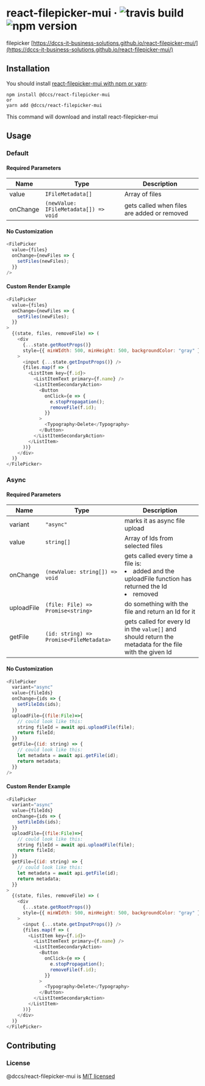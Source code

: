 # react-filepicker-mui &middot; ![travis build](https://img.shields.io/travis/DCCS-IT-Business-Solutions/react-filepicker-mui.svg) ![npm version](https://img.shields.io/npm/v/@dccs/react-filepicker-mui.svg)

filepicker [https://dccs-it-business-solutions.github.io/react-filepicker-mui/](https://dccs-it-business-solutions.github.io/react-filepicker-mui/)

## Installation

You should install [react-filepicker-mui with npm or yarn](https://www.npmjs.com/package/@dccs/react-filepicker-mui):

    npm install @dccs/react-filepicker-mui
    or
    yarn add @dccs/react-filepicker-mui

This command will download and install react-filepicker-mui

## Usage

### Default

#### Required Parameters

| Name     | Type                                  | Description                                 |
| -------- | ------------------------------------- | ------------------------------------------- |
| value    | `IFileMetadata[]`                     | Array of files                              |
| onChange | `(newValue: IFileMetadata[]) => void` | gets called when files are added or removed |

#### No Customization

```javascript
<FilePicker
  value={files}
  onChange={newFiles => {
    setFiles(newFiles);
  }}
/>
```

#### Custom Render Example

```javascript
<FilePicker
  value={files}
  onChange={newFiles => {
    setFiles(newFiles);
  }}
>
  {(state, files, removeFile) => (
    <div
      {...state.getRootProps()}
      style={{ minWIdth: 500, minHeight: 500, backgroundColor: "gray" }}
    >
      <input {...state.getInputProps()} />
      {files.map(f => (
        <ListItem key={f.id}>
          <ListItemText primary={f.name} />
          <ListItemSecondaryAction>
            <Button
              onClick={e => {
                e.stopPropagation();
                removeFile(f.id);
              }}
            >
              <Typography>Delete</Typography>
            </Button>
          </ListItemSecondaryAction>
        </ListItem>
      ))}
    </div>
  )}
</FilePicker>
```

### Async

#### Required Parameters

| Name       | Type                                    | Description                                                                                                       |
| ---------- | --------------------------------------- | ----------------------------------------------------------------------------------------------------------------- |
| variant    | `"async"`                               | marks it as async file upload                                                                                     |
| value      | `string[]`                              | Array of Ids from selected files                                                                                  |
| onChange   | `(newValue: string[]) => void`          | gets called every time a file is: <li>added and the uploadFile function has returned the Id</li> <li>removed</li> |
| uploadFile | `(file: File) => Promise<string>`       | do something with the file and return an Id for it                                                                |
| getFile    | `(id: string) => Promise<FileMetadata>` | gets called for every Id in the `value[]` and should return the metadata for the file with the given Id           |

#### No Customization

```javascript
<FilePicker
  variant="async"
  value={fileIds}
  onChange={ids => {
    setFileIds(ids);
  }}
  uploadFile={(file:File)=>{
    // could look like this:
    string fileId = await api.uploadFile(file);
    return fileId;
  }}
  getFile={(id: string) => {
    // could look like this:
    let metadata = await api.getFile(id);
    return metadata;
  }}
/>
```

#### Custom Render Example

```javascript
<FilePicker
  variant="async"
  value={fileIds}
  onChange={ids => {
    setFileIds(ids);
  }}
  uploadFile={(file:File)=>{
    // could look like this:
    string fileId = await api.uploadFile(file);
    return fileId;
  }}
  getFile={(id: string) => {
    // could look like this:
    let metadata = await api.getFile(id);
    return metadata;
  }}
>
  {(state, files, removeFile) => (
    <div
      {...state.getRootProps()}
      style={{ minWIdth: 500, minHeight: 500, backgroundColor: "gray" }}
    >
      <input {...state.getInputProps()} />
      {files.map(f => (
        <ListItem key={f.id}>
          <ListItemText primary={f.name} />
          <ListItemSecondaryAction>
            <Button
              onClick={e => {
                e.stopPropagation();
                removeFile(f.id);
              }}
            >
              <Typography>Delete</Typography>
            </Button>
          </ListItemSecondaryAction>
        </ListItem>
      ))}
    </div>
  )}
</FilePicker>
```

## Contributing

### License

@dccs/react-filepicker-mui is [MIT licensed](https://github.com/facebook/react/blob/master/LICENSE)
